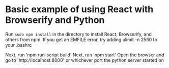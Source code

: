 # Basic example of using React with Browserify and Python

Run `sudo npm install` in the directory to install React, Browserify, and others from npm. If you get an EMFILE error, try adding ulimit -n 2560 to your .bashrc

Next, run 'npm run-script build'
Next, run 'npm start'
Open the browser and go to 'http://localhost:8000' or whichever port the python server started on
